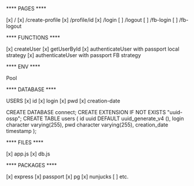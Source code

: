 **** PAGES ****

[x] /
[x] /create-profile
[x] /profile/id
[x] /login
[ ] /logout
[ ] /fb-login
[ ] /fb-logout


**** FUNCTIONS ****

[x] createUser
[x] getUserById
[x] authenticateUser with passport local strategy
[x] authenticateUser with passport FB strategy


**** ENV ****

Pool

**** DATABASE ****

USERS
[x] id
[x] login
[x] pwd
[x] creation-date

CREATE DATABASE connect;
CREATE EXTENSION IF NOT EXISTS "uuid-ossp";
CREATE TABLE users (
    id uuid DEFAULT uuid_generate_v4 (),
    login character varying(255),
    pwd character varying(255),
    creation_date timestamp
);

**** FILES ****

[x] app.js
[x] db.js


**** PACKAGES ****

[x] express
[x] passport
[x] pg
[x] nunjucks
[ ] etc.
